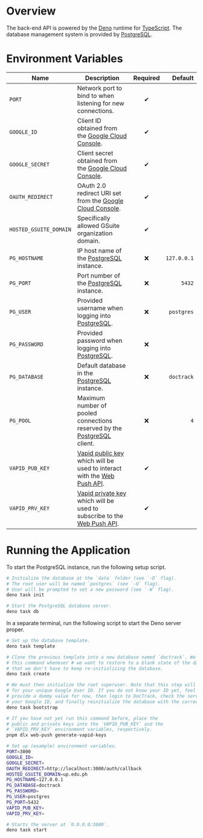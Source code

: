 # Overview

The back-end API is powered by the [Deno] runtime for [TypeScript]. The database management system is provided by [PostgreSQL].

[Deno]: https://deno.land/
[TypeScript]: https://www.typescriptlang.org/
[PostgreSQL]: https://www.postgresql.org/

# Environment Variables

**Name** | **Description** | **Required** | **Default**
-------- | --------------- | :----------: | ----------:
`PORT` | Network port to bind to when listening for new connections. | &#x2714; |
`GOOGLE_ID` | Client ID obtained from the [Google Cloud Console]. | &#x2714; |
`GOOGLE_SECRET` | Client secret obtained from the [Google Cloud Console]. | &#x2714; |
`OAUTH_REDIRECT` | OAuth 2.0 redirect URI set from the [Google Cloud Console]. | &#x2714; |
`HOSTED_GSUITE_DOMAIN` | Specifically allowed GSuite organization domain. | &#x2714;
`PG_HOSTNAME` | IP host name of the [PostgreSQL] instance. | &#x274c; | `127.0.0.1`
`PG_PORT` | Port number of the [PostgreSQL] instance. | &#x274c; | `5432`
`PG_USER` | Provided username when logging into [PostgreSQL]. | &#x274c; | `postgres`
`PG_PASSWORD` | Provided password when logging into [PostgreSQL]. | &#x274c; |
`PG_DATABASE` | Default database in the [PostgreSQL] instance. | &#x274c; | `doctrack`
`PG_POOL` | Maximum number of pooled connections reserved by the [PostgreSQL] client. | &#x274c; | `4`
`VAPID_PUB_KEY` | [Vapid public key][vapid] which will be used to interact with the [Web Push API]. | &#x2714; |
`VAPID_PRV_KEY` | [Vapid private key][vapid] which will be used to subscribe to the [Web Push API]. | &#x2714; |

[vapid]: https://blog.mozilla.org/services/2016/08/23/sending-vapid-identified-webpush-notifications-via-mozillas-push-service/
[Web Push API]: https://developer.mozilla.org/en-US/docs/Web/API/Push_API
[Google Cloud Console]: https://console.cloud.google.com/

# Running the Application

To start the PostgreSQL instance, run the following setup script.

```bash
# Initialize the database at the `data` folder (see `-D` flag).
# The root user will be named `postgres` (see `-U` flag).
# User will be prompted to set a new password (see `-W` flag).
deno task init

# Start the PostgreSQL database server.
deno task db
```

In a separate terminal, run the following script to start the Deno server proper.

```bash
# Set up the database template.
deno task template

# Clone the previous template into a new database named `doctrack`. We may re-run
# this command whenever # we want to restore to a blank state of the database so
# that we don't have to keep re-initializing the database.
deno task create

# We must then initialize the root superuser. Note that this step will prompt you
# for your unique Google User ID. If you do not know your ID yet, feel free to
# provide a dummy value for now, then login to DocTrack, check the server logs for
# your Google ID, and finally reinitialize the database with the correct value.
deno task bootstrap

# If you have not yet run this command before, place the
# public and private keys into the `VAPID_PUB_KEY` and the
# `VAPID_PRV_KEY` environment variables, respectively.
pnpm dlx web-push generate-vapid-keys

# Set up (example) environment variables.
PORT=3000
GOOGLE_ID=
GOOGLE_SECRET=
OAUTH_REDIRECT=http://localhost:3000/auth/callback
HOSTED_GSUITE_DOMAIN=up.edu.ph
PG_HOSTNAME=127.0.0.1
PG_DATABASE=doctrack
PG_PASSWORD=
PG_USER=postgres
PG_PORT=5432
VAPID_PUB_KEY=
VAPID_PRV_KEY=

# Starts the server at `0.0.0.0:3000`.
deno task start
```
